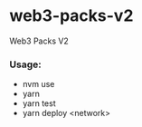 # web3-packs-v2
Web3 Packs V2

### Usage:

- nvm use
- yarn
- yarn test
- yarn deploy &lt;network&gt;

